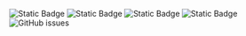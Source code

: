 ![Static Badge](https://img.shields.io/badge/blacklists-60-000000) ![Static Badge](https://img.shields.io/badge/blacklisted-2850836-cc0000) ![Static Badge](https://img.shields.io/badge/whitelisted-2242-00CC00) ![Static Badge](https://img.shields.io/badge/streaming_blacklist-28107-000000) ![GitHub issues](https://img.shields.io/github/issues/fabriziosalmi/blacklists)
